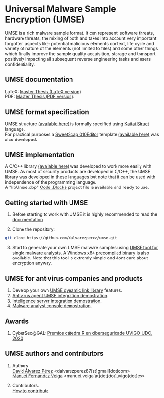 # Universal Malware Sample Encryption (UMSE)

UMSE is a rich malware sample format. It can represent: software threats, hardware threats, the mixing of both and takes into
account very important forgotten aspects like: potential malicious elements context, life cycle and variety of nature of the elements (not limited to files) and some other things which finally improve the sample quality acquisition, storage and transport
positively impacting all subsequent reverse engineering tasks and users confidentiality.

## UMSE documentation

LaTeX: [Master Thesis (LaTeX version)](Master%20Thesis/)  
PDF: [Master Thesis (PDF version)](Master%20Thesis/thesis.pdf).

## UMSE format specification

UMSE structure [(available here)](UMSE%20format%20specification/umse.ksy) is formally specified using [Kaitai Struct](https://kaitai.io/) language.  
For practical purposes a [SweetScap 010Editor](https://www.sweetscape.com/010editor/) template [(available here)](UMSE%20format%20specification/UMSE.bt) was also developed.

## UMSE implementation

A C/C++ library [(available here)](UMSE%20Implementation) was developed to work more easily with UMSE. As most of security products are developed in C/C++, the UMSE library was developed in these languages but note that it can be used with independence of the programming language.  
A "libUmse.cbp" [Code::Blocks](http://www.codeblocks.org/) project file is available and ready to use.

## Getting started with UMSE

1. Before starting to work with UMSE it is highly recommended to read the [documentation](Master%20Thesis/)  

2. Clone the repository:
```bash
git clone https://github.com/dalvarezperez/umse.git
```

3. Start to generate your own UMSE malware samples using [UMSE tool for single malware analysts](UMSE%20tool%20for%20single%20malware%20analysts). A [Windows x64 precompiled binary](UMSE%20tool%20for%20single%20malware%20analysts/precompiled/Windows-x64.zip) is also available. Note that this tool is extremly simple and dont care about encryption anyway.    

## UMSE for antivirus companies and products

1. Develop your own [UMSE dynamic link library](UMSE%20Implementation) features.  
2. [Antivirus agent UMSE integration demostration](UMSE%20Agent).  
3. [Intelligence server integration demostration](UMSE%20Server).  
4. [Malware analyst console demostration](UMSE%20Shell).  

## Awards

1. CyberSec@GAL: [Premios cátedra R en ciberseguridade UVIGO-UDC, 2020](https://catedrarciberseguridade.com/downloads/2020-Acta_II_PREMIOS_CATEDRA_R_EN_CIBERSEGURIDAD.pdf)

## UMSE authors and contributors

1. Authors  
[David Álvarez Pérez](https://www.linkedin.com/in/davidalvarezperez/) <dalvarezperez87[at]gmail[dot]com>  
[Manuel Fernandez Veiga](https://www.researchgate.net/profile/Manuel_Fernandez-Veiga) <manuel.veiga[at]det[dot]uvigo[dot]es>  

2. Contributors.  
[How to contribute](CONTRIBUTING.md)
